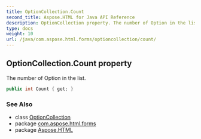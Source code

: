 ```yaml
---
title: OptionCollection.Count
second_title: Aspose.HTML for Java API Reference
description: OptionCollection property. The number of Option in the list
type: docs
weight: 10
url: /java/com.aspose.html.forms/optioncollection/count/
---
```

## OptionCollection.Count property

The number of Option in the list.

```java
public int Count { get; }
```

### See Also

* class [OptionCollection](../)
* package [com.aspose.html.forms](../../optioncollection/)
* package [Aspose.HTML](../../../)
